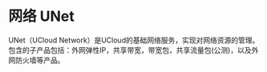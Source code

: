 # 网络 UNet

UNet（UCloud Network）是UCloud的基础网络服务，实现对网络资源的管理。包含的子产品包括：外网弹性IP，共享带宽，带宽包，共享流量包(公测)，以及外网防火墙等产品。

